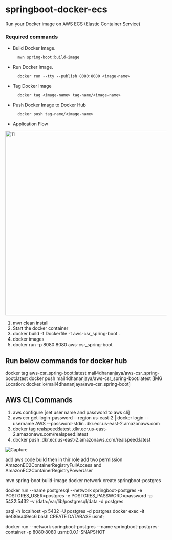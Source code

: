 # springboot-docker-ecs
Run your Docker image on AWS ECS (Elastic Container Service)

### Required commands

- Build Docker Image.

		mvn spring-boot:build-image
   
- Run Docker Image.

		docker run --tty --publish 8080:8080 <image-name>
    
- Tag Docker Image

		docker tag <image-name> tag-name/<image-name>
    
- Push Docker Image to Docker Hub

		docker push tag-name/<image-name>
		
- Application Flow  

<img width="576" alt="11" src="https://user-images.githubusercontent.com/25712816/91267149-570d0780-e790-11ea-8497-806b30cbcfc2.PNG">

1.	mvn clean install
2.	Start the docker container
3.	docker build -f Dockerfile -t aws-csr_spring-boot .
4.	docker images
5.	docker run -p 8080:8080 aws-csr_spring-boot

Run below commands for docker hub
-----------------------------------
docker tag aws-csr_spring-boot:latest mail4dhananjaya/aws-csr_spring-boot:latest
docker push mail4dhananjaya/aws-csr_spring-boot:latest  [IMG Location:  docker.io/mail4dhananjaya/aws-csr_spring-boot]



AWS CLI Commands
----------
1.  aws configure [set user name and password to aws cli]
2.	aws ecr get-login-password --region us-east-2 | docker login --username AWS --password-stdin <accID>.dkr.ecr.us-east-2.amazonaws.com
3.	docker tag realspeed:latest <accID>.dkr.ecr.us-east-2.amazonaws.com/realspeed:latest
4.	docker push <accID>.dkr.ecr.us-east-2.amazonaws.com/realspeed:latest



![Capture](https://user-images.githubusercontent.com/25712816/92306201-ef826380-efaa-11ea-9704-5304319e0517.PNG)

add aws code build then in thir role add two permission AmazonEC2ContainerRegistryFullAccess and AmazonEC2ContainerRegistryPowerUser


mvn spring-boot:build-image
docker network create springboot-postgres

docker run --name postgresql --network springboot-postgres -e POSTGRES_USER=postgres -e POSTGRES_PASSWORD=password -p 5432:5432 -v /data:/var/lib/postgresql/data -d postgres

psql -h localhost -p 5432 -U postgres -d postgres
docker exec -it 6ef36ea49ec6 bash
CREATE DATABASE usmt;

docker run --network springboot-postgres --name springboot-postgres-container -p 8080:8080 usmt:0.0.1-SNAPSHOT


